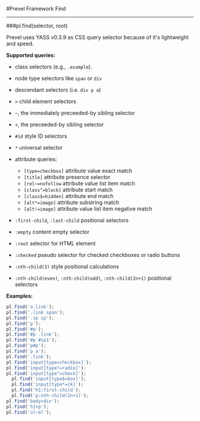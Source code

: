 #Prevel Framework Find

---

###pl.find(selector, root)

Prevel uses YASS v0.3.9 as CSS query selector because of it's lightweight and speed.

__Supported queries:__

* class selectors (e.g., `.example`).

* node type selectors like `span` or `div`

* descendant selectors (i.e. `div p a`)

* `>` child element selectors

* `~`, the immediately preceeded-by sibling selector

* `+`, the preceeded-by sibling selector

* `#id` style ID selectors

* `*` universal selector

* attribute queries:
  * `[type=checkbox]` attribute value exact match
  * `[title]` attribute presence selector
  * `[rel~=nofollow` attribute value list item match
  * `[class^=block]` attribute start match
  * `[class$=hidden]` attribute end match
  * `[alt*=image]` attribute substring match
  * `[alt!=image]` attribute value list item negative match

* `:first-child`, `:last-child` positional selectors

* `:empty` content empty selector

* `:root` selector for HTML element

* `:checked` pseudo selector for checked checkboxes or radio buttons

* `:nth-child(3)` style positional calculations

* `:nth-child(even)`, `:nth-child(odd)`, `:nth-child(2n+1)` positional selectors

__Examples:__

  ```javascript
  pl.find('a.link');
  pl.find('.link span');
  pl.find('.sp sp');
  pl.find('p');
  pl.find('#p');
  pl.find('#p .link');
  pl.find('#p #sp1');
  pl.find('p#p');
  pl.find('p a');
  pl.find('.link');
  pl.find('input[type=checkbox]');
  pl.find('input[type!=radio]');
  pl.find('input[type^=check]');
    pl.find('input[type$=box]');
    pl.find('input[type*=ck]');
    pl.find('h1:first-child');
    pl.find('p:nth-child(2n+1)');
  pl.find('body>div');
  pl.find('h1+p');
  pl.find('ul~ol');
  ```